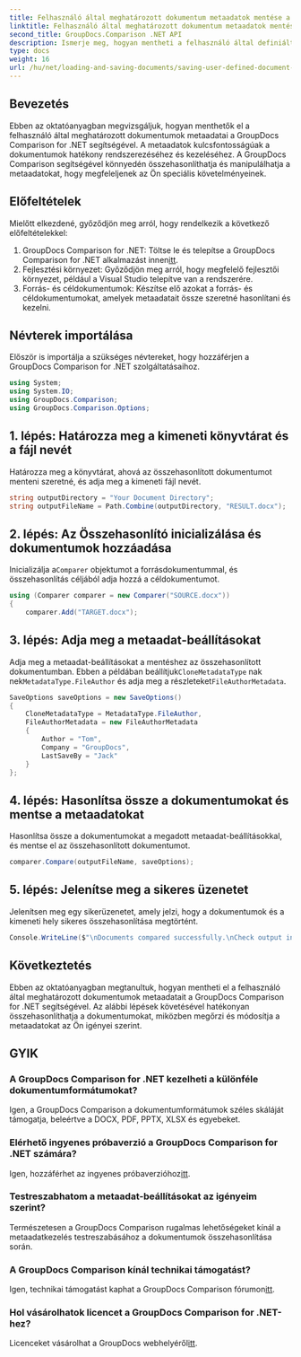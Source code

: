 ```yaml
---
title: Felhasználó által meghatározott dokumentum metaadatok mentése a GroupDocs-összehasonlításban .NET-hez
linktitle: Felhasználó által meghatározott dokumentum metaadatok mentése a GroupDocs-összehasonlításban .NET-hez
second_title: GroupDocs.Comparison .NET API
description: Ismerje meg, hogyan mentheti a felhasználó által definiált dokumentumok metaadatait a GroupDocs Comparison for .NET segítségével. Könnyen összehasonlíthatja és kezelheti a metaadatokat a lépésről lépésre történő utasításokkal.
type: docs
weight: 16
url: /hu/net/loading-and-saving-documents/saving-user-defined-document-metadata/
---
```

## Bevezetés
Ebben az oktatóanyagban megvizsgáljuk, hogyan menthetők el a felhasználó által meghatározott dokumentumok metaadatai a GroupDocs Comparison for .NET segítségével. A metaadatok kulcsfontosságúak a dokumentumok hatékony rendszerezéséhez és kezeléséhez. A GroupDocs Comparison segítségével könnyedén összehasonlíthatja és manipulálhatja a metaadatokat, hogy megfeleljenek az Ön speciális követelményeinek.
## Előfeltételek
Mielőtt elkezdené, győződjön meg arról, hogy rendelkezik a következő előfeltételekkel:
1.  GroupDocs Comparison for .NET: Töltse le és telepítse a GroupDocs Comparison for .NET alkalmazást innen[itt](https://releases.groupdocs.com/comparison/net/).
2. Fejlesztési környezet: Győződjön meg arról, hogy megfelelő fejlesztői környezet, például a Visual Studio telepítve van a rendszerére.
3. Forrás- és céldokumentumok: Készítse elő azokat a forrás- és céldokumentumokat, amelyek metaadatait össze szeretné hasonlítani és kezelni.

## Névterek importálása
Először is importálja a szükséges névtereket, hogy hozzáférjen a GroupDocs Comparison for .NET szolgáltatásaihoz.
```csharp
using System;
using System.IO;
using GroupDocs.Comparison;
using GroupDocs.Comparison.Options;
```
## 1. lépés: Határozza meg a kimeneti könyvtárat és a fájl nevét
Határozza meg a könyvtárat, ahová az összehasonlított dokumentumot menteni szeretné, és adja meg a kimeneti fájl nevét.
```csharp
string outputDirectory = "Your Document Directory";
string outputFileName = Path.Combine(outputDirectory, "RESULT.docx");
```
## 2. lépés: Az Összehasonlító inicializálása és dokumentumok hozzáadása
 Inicializálja a`Comparer` objektumot a forrásdokumentummal, és összehasonlítás céljából adja hozzá a céldokumentumot.
```csharp
using (Comparer comparer = new Comparer("SOURCE.docx"))
{
    comparer.Add("TARGET.docx");
```
## 3. lépés: Adja meg a metaadat-beállításokat
 Adja meg a metaadat-beállításokat a mentéshez az összehasonlított dokumentumban. Ebben a példában beállítjuk`CloneMetadataType` nak nek`MetadataType.FileAuthor` és adja meg a részleteket`FileAuthorMetadata`.
```csharp
SaveOptions saveOptions = new SaveOptions()
{
    CloneMetadataType = MetadataType.FileAuthor,
    FileAuthorMetadata = new FileAuthorMetadata
    {
        Author = "Tom",
        Company = "GroupDocs",
        LastSaveBy = "Jack"
    }
};
```
## 4. lépés: Hasonlítsa össze a dokumentumokat és mentse a metaadatokat
Hasonlítsa össze a dokumentumokat a megadott metaadat-beállításokkal, és mentse el az összehasonlított dokumentumot.
```csharp
comparer.Compare(outputFileName, saveOptions);
```
## 5. lépés: Jelenítse meg a sikeres üzenetet
Jelenítsen meg egy sikerüzenetet, amely jelzi, hogy a dokumentumok és a kimeneti hely sikeres összehasonlítása megtörtént.
```csharp
Console.WriteLine($"\nDocuments compared successfully.\nCheck output in {outputDirectory}.");
```

## Következtetés
Ebben az oktatóanyagban megtanultuk, hogyan mentheti el a felhasználó által meghatározott dokumentumok metaadatait a GroupDocs Comparison for .NET segítségével. Az alábbi lépések követésével hatékonyan összehasonlíthatja a dokumentumokat, miközben megőrzi és módosítja a metaadatokat az Ön igényei szerint.
## GYIK
### A GroupDocs Comparison for .NET kezelheti a különféle dokumentumformátumokat?
Igen, a GroupDocs Comparison a dokumentumformátumok széles skáláját támogatja, beleértve a DOCX, PDF, PPTX, XLSX és egyebeket.
### Elérhető ingyenes próbaverzió a GroupDocs Comparison for .NET számára?
 Igen, hozzáférhet az ingyenes próbaverzióhoz[itt](https://releases.groupdocs.com/).
### Testreszabhatom a metaadat-beállításokat az igényeim szerint?
Természetesen a GroupDocs Comparison rugalmas lehetőségeket kínál a metaadatkezelés testreszabásához a dokumentumok összehasonlítása során.
### A GroupDocs Comparison kínál technikai támogatást?
Igen, technikai támogatást kaphat a GroupDocs Comparison fórumon[itt](https://forum.groupdocs.com/c/comparison/12).
### Hol vásárolhatok licencet a GroupDocs Comparison for .NET-hez?
 Licenceket vásárolhat a GroupDocs webhelyéről[itt](https://purchase.groupdocs.com/buy).
